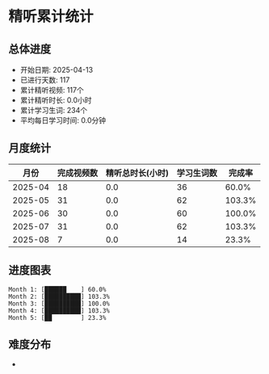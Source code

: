 # 精听累计统计

## 总体进度

- 开始日期: 2025-04-13
- 已进行天数: 117
- 累计精听视频: 117个
- 累计精听时长: 0.0小时
- 累计学习生词: 234个
- 平均每日学习时间: 0.0分钟

## 月度统计

| 月份 | 完成视频数 | 精听总时长(小时) | 学习生词数 | 完成率 |
|-----|-----------|----------------|----------|-------|
| 2025-04 | 18 | 0.0 | 36 | 60.0% |
| 2025-05 | 31 | 0.0 | 62 | 103.3% |
| 2025-06 | 30 | 0.0 | 60 | 100.0% |
| 2025-07 | 31 | 0.0 | 62 | 103.3% |
| 2025-08 | 7 | 0.0 | 14 | 23.3% |

## 进度图表

```
Month 1: [██████    ] 60.0%
Month 2: [██████████] 103.3%
Month 3: [██████████] 100.0%
Month 4: [██████████] 103.3%
Month 5: [██        ] 23.3%
```

## 难度分布

- [简单/中等/困难]: 117 (100.0%)